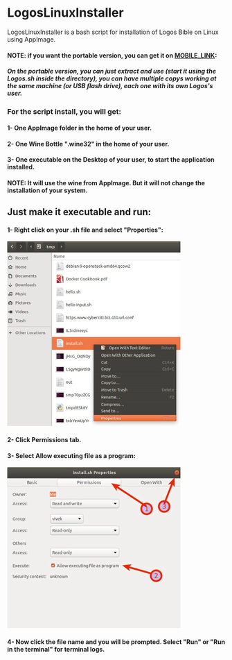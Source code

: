 # LogosLinuxInstaller
LogosLinuxInstaller is a bash script for installation of Logos Bible on Linux using AppImage.

#### NOTE: if you want the portable version, you can get it on [MOBILE_LINK][MOBILE_LINK]:
##### On the portable version, you can just extract and use (start it using the Logos.sh inside the directory), you can have multiple copys working at the same machine (or USB flash drive), each one with its own Logos's user.

### For the script install, you will get:
#### 1- One AppImage folder in the home of your user.
#### 2- One Wine Bottle ".wine32" in the home of your user.
#### 3- One executable on the Desktop of your user, to start the application installed.
#### NOTE: It will use the wine from AppImage. But it will not change the installation of your system.

## Just make it executable and run:
#### 1- Right click on your .sh file and select **"Properties"**:
![Properties](/img/prop.png)
#### 2- Click **Permissions** tab.
#### 3- Select Allow executing file as a program:
![Permission](/img/perm.png)
#### 4- Now click the file name and you will be prompted. Select **"Run"** or **"Run in the terminal"** for terminal logs.

[MOBILE_LINK]: https://drive.google.com/drive/folders/1iD3flpZLIBC9S0UkNAS-lVJCizvreUgb "THIS_LINK"
